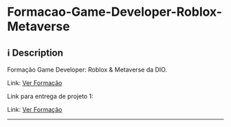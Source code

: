 # Formacao-Game-Developer-Roblox-Metaverse

## ℹ️ Description

Formação Game Developer: Roblox &amp; Metaverse da DIO. <br>

Link: [Ver Formação](https://web.dio.me/track/formacao-game-developer-roblox)

Link para entrega de projeto 1: <br>

Link: [Ver Formação](colarAqui)

---
<!--
## 👁️‍🗨️ Preview
<p align="center" >
  <img width="100%" src="/repository-assets/gif01.gif" />
</p>

---

## 🛠️ **Technologies**

![HTML](https://img.shields.io/badge/-HTML-05122A?style=flat&logo=HTML5)&nbsp;
![CSS](https://img.shields.io/badge/-CSS-05122A?style=flat&logo=CSS3&logoColor=1572B6)&nbsp;
![JavaScript](https://img.shields.io/badge/-JavaScript-05122A?style=flat&logo=javascript)&nbsp;

---

## 📃 Credits to Larissa Kich

![YouTubeChannel](https://img.shields.io/badge/--05122A?style=flat&logo=youtube)&nbsp;
[Channel](https://www.youtube.com/@larissakich)<br>
![YouTubeVideo](https://img.shields.io/badge/--05122A?style=flat&logo=youtube)&nbsp;
[Tutorial Video](https://www.youtube.com/watch?v=GK0ok3ZCXwM&ab_channel=LarissaKich)<br>
-->


